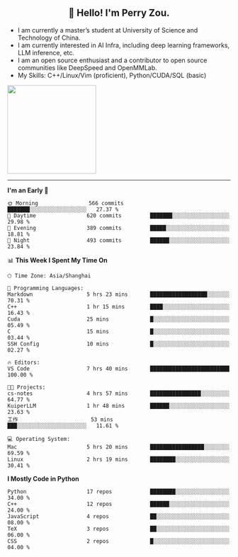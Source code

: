 <h2 align="center">👋 Hello! I'm Perry Zou.</h2>

- I am currently a master’s student at University of Science and Technology of China.
- I am currently interested in AI Infra, including deep learning frameworks, LLM inference, etc.
- I am an open source enthusiast and a contributor to open source communities like DeepSpeed and OpenMMLab.
- My Skills: C++/Linux/Vim (proficient), Python/CUDA/SQL (basic)

<img height=200 align="center" src="https://github-readme-stats.vercel.app/api?username=zonepg" />

-------

<!--START_SECTION:waka-->
**I'm an Early 🐤** 

```text
🌞 Morning                566 commits         ███████░░░░░░░░░░░░░░░░░░   27.37 % 
🌆 Daytime                620 commits         ███████░░░░░░░░░░░░░░░░░░   29.98 % 
🌃 Evening                389 commits         █████░░░░░░░░░░░░░░░░░░░░   18.81 % 
🌙 Night                  493 commits         ██████░░░░░░░░░░░░░░░░░░░   23.84 % 
```


📊 **This Week I Spent My Time On** 

```text
🕑︎ Time Zone: Asia/Shanghai

💬 Programming Languages: 
Markdown                 5 hrs 23 mins       ██████████████████░░░░░░░   70.31 % 
C++                      1 hr 15 mins        ████░░░░░░░░░░░░░░░░░░░░░   16.43 % 
Cuda                     25 mins             █░░░░░░░░░░░░░░░░░░░░░░░░   05.49 % 
C                        15 mins             █░░░░░░░░░░░░░░░░░░░░░░░░   03.44 % 
SSH Config               10 mins             █░░░░░░░░░░░░░░░░░░░░░░░░   02.27 % 

🔥 Editors: 
VS Code                  7 hrs 40 mins       █████████████████████████   100.00 % 

🐱‍💻 Projects: 
cs-notes                 4 hrs 57 mins       ████████████████░░░░░░░░░   64.77 % 
KuiperLLM                1 hr 48 mins        ██████░░░░░░░░░░░░░░░░░░░   23.63 % 
工作                       53 mins             ███░░░░░░░░░░░░░░░░░░░░░░   11.61 % 

💻 Operating System: 
Mac                      5 hrs 20 mins       █████████████████░░░░░░░░   69.59 % 
Linux                    2 hrs 19 mins       ████████░░░░░░░░░░░░░░░░░   30.41 % 
```

**I Mostly Code in Python** 

```text
Python                   17 repos            ████████░░░░░░░░░░░░░░░░░   34.00 % 
C++                      12 repos            ██████░░░░░░░░░░░░░░░░░░░   24.00 % 
JavaScript               4 repos             ██░░░░░░░░░░░░░░░░░░░░░░░   08.00 % 
TeX                      3 repos             ██░░░░░░░░░░░░░░░░░░░░░░░   06.00 % 
CSS                      2 repos             █░░░░░░░░░░░░░░░░░░░░░░░░   04.00 % 
```




<!--END_SECTION:waka-->
